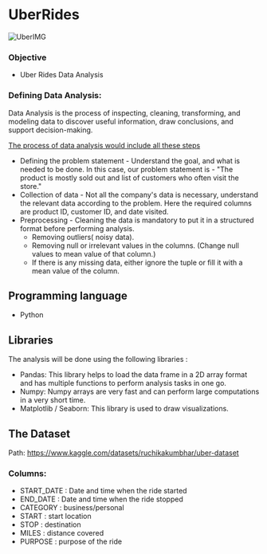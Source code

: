# UberRides

![UberIMG](https://github.com/user-attachments/assets/faa1543d-6ee4-488c-abde-e05accc6446a)


### Objective
* Uber Rides Data Analysis
### Defining Data Analysis:
Data Analysis is the process of inspecting, cleaning, transforming, and modeling data to discover useful information, draw conclusions, and support decision-making.

<ins>The process of data analysis would include all these steps</ins>

* Defining the problem statement - Understand the goal, and what is needed to be done. In this case, our problem statement is - "The product is mostly sold out and list of customers who often visit the store." 
* Collection of data -  Not all the company's data is necessary, understand the relevant data according to the problem. Here the required columns are product ID, customer ID, and date visited.
* Preprocessing - Cleaning the data is mandatory to put it in a structured format before performing analysis. 
  - Removing outliers( noisy data).
  - Removing null or irrelevant values in the columns. (Change null values to mean value of that column.)
  - If there is any missing data, either ignore the tuple or fill it with a mean value of the column.

## Programming language ##
* Python 

## Libraries
The analysis will be done using the following libraries : 

* Pandas: This library helps to load the data frame in a 2D array format and has multiple functions to perform analysis tasks in one go.
* Numpy: Numpy arrays are very fast and can perform large computations in a very short time.
* Matplotlib / Seaborn: This library is used to draw visualizations.

## The Dataset
Path: https://www.kaggle.com/datasets/ruchikakumbhar/uber-dataset


### Columns:

- START_DATE : Date and time when the ride started
- END_DATE : Date and time when the ride stopped
- CATEGORY : business/personal
- START : start location
- STOP : destination
- MILES : distance covered
- PURPOSE : purpose of the ride

